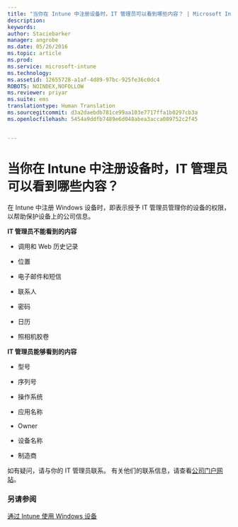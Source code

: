 ```yaml
---
title: "当你在 Intune 中注册设备时，IT 管理员可以看到哪些内容？ | Microsoft Intune"
description: 
keywords: 
author: Staciebarker
manager: angrobe
ms.date: 05/26/2016
ms.topic: article
ms.prod: 
ms.service: microsoft-intune
ms.technology: 
ms.assetid: 12655728-a1af-4d89-97bc-925fe36c0dc4
ROBOTS: NOINDEX,NOFOLLOW
ms.reviewer: priyar
ms.suite: ems
translationtype: Human Translation
ms.sourcegitcommit: d3a2daebdb781ce99aa103e7717ffa1b0297cb3a
ms.openlocfilehash: 5454a9ddfb7489e6d048abea3acca089752c2f45


---
```



# 当你在 Intune 中注册设备时，IT 管理员可以看到哪些内容？

在 Intune 中注册 Windows 设备时，即表示授予 IT 管理员管理你的设备的权限，以帮助保护设备上的公司信息。

**IT 管理员不能看到的内容**

-   调用和 Web 历史记录

-   位置

-   电子邮件和短信

-   联系人

-   密码

-   日历

-   照相机胶卷

**IT 管理员能够看到的内容**

-   型号

-   序列号

-   操作系统

-   应用名称

-   Owner

-   设备名称

-   制造商


如有疑问，请与你的 IT 管理员联系。 有关他们的联系信息，请查看[公司门户网站](http://portal.manage.microsoft.com)。

### 另请参阅
[通过 Intune 使用 Windows 设备](using-your-windows-device-with-intune.md)



<!--HONumber=Aug16_HO4-->


